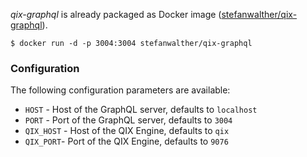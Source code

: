 
_qix-graphql_ is already packaged as Docker image ([stefanwalther/qix-graphql](https://hub.docker.com/r/stefanwalther/qix-graphql/)).

```
$ docker run -d -p 3004:3004 stefanwalther/qix-graphql
```

### Configuration

The following configuration parameters are available:

- `HOST` - Host of the GraphQL server, defaults to `localhost`
- `PORT` - Port of the GraphQL server, defaults to `3004` 
- `QIX_HOST` - Host of the QIX Engine, defaults to `qix`
- `QIX_PORT`- Port of the QIX Engine, defaults to `9076`